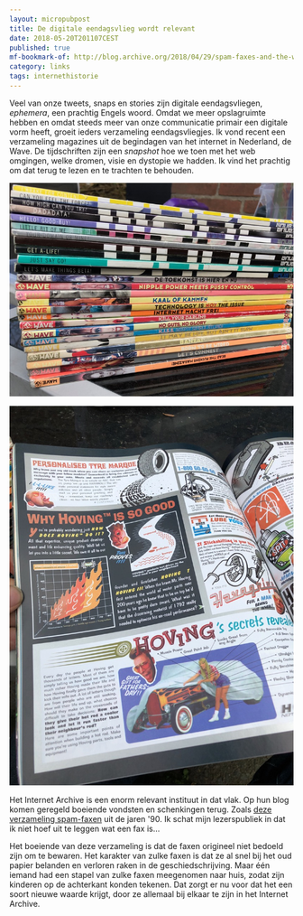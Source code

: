 ```yaml
---
layout: micropubpost
title: De digitale eendagsvlieg wordt relevant
date: 2018-05-20T201107CEST
published: true
mf-bookmark-of: http://blog.archive.org/2018/04/29/spam-faxes-and-the-wonders-of-ephemera/
category: links
tags: internethistorie
---
```

Veel van onze tweets, snaps en stories zijn digitale eendagsvliegen, *ephemera*, een prachtig Engels woord. Omdat we meer opslagruimte hebben en omdat steeds meer van onze communicatie primair een digitale vorm heeft, groeit ieders verzameling eendagsvliegjes. Ik vond recent een verzameling magazines uit de begindagen van het internet in Nederland, de Wave. De tijdschriften zijn een _snapshot_ hoe we toen met het web omgingen, welke dromen, visie en dystopie we hadden. Ik vind het prachtig om dat terug te lezen en te trachten te behouden.

![<>](/images/wave-1.jpg)

![<>](/images/wave-2.jpg)

Het Internet Archive is een enorm relevant instituut in dat vlak. Op hun blog komen geregeld boeiende vondsten en schenkingen terug. Zoals [deze verzameling spam-faxen](http://blog.archive.org/2018/04/29/spam-faxes-and-the-wonders-of-ephemera/) uit de jaren '90. Ik schat mijn lezerspubliek in dat ik niet hoef uit te leggen wat een fax is... 

Het boeiende van deze verzameling is dat de faxen origineel niet bedoeld zijn om te bewaren. Het karakter van zulke faxen is dat ze al snel bij het oud papier belanden en verloren raken in de geschiedschrijving. Maar één iemand had een stapel van zulke faxen meegenomen naar huis, zodat zijn kinderen op de achterkant konden tekenen. Dat zorgt er nu voor dat het een soort nieuwe waarde krijgt, door ze allemaal bij elkaar te zijn in het Internet Archive. 